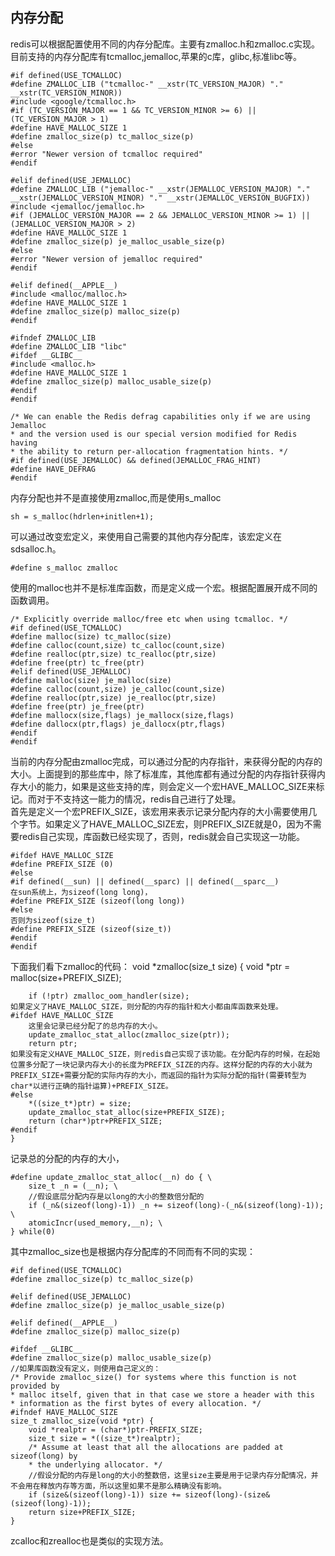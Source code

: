 ## 内存分配
redis可以根据配置使用不同的内存分配库。主要有zmalloc.h和zmalloc.c实现。  
目前支持的内存分配库有tcmalloc,jemalloc,苹果的c库，glibc,标准libc等。

    #if defined(USE_TCMALLOC)
    #define ZMALLOC_LIB ("tcmalloc-" __xstr(TC_VERSION_MAJOR) "." __xstr(TC_VERSION_MINOR))
    #include <google/tcmalloc.h>
    #if (TC_VERSION_MAJOR == 1 && TC_VERSION_MINOR >= 6) || (TC_VERSION_MAJOR > 1)
    #define HAVE_MALLOC_SIZE 1
    #define zmalloc_size(p) tc_malloc_size(p)
    #else
    #error "Newer version of tcmalloc required"
    #endif

    #elif defined(USE_JEMALLOC)
    #define ZMALLOC_LIB ("jemalloc-" __xstr(JEMALLOC_VERSION_MAJOR) "." __xstr(JEMALLOC_VERSION_MINOR) "." __xstr(JEMALLOC_VERSION_BUGFIX))
    #include <jemalloc/jemalloc.h>
    #if (JEMALLOC_VERSION_MAJOR == 2 && JEMALLOC_VERSION_MINOR >= 1) || (JEMALLOC_VERSION_MAJOR > 2)
    #define HAVE_MALLOC_SIZE 1
    #define zmalloc_size(p) je_malloc_usable_size(p)
    #else
    #error "Newer version of jemalloc required"
    #endif

    #elif defined(__APPLE__)
    #include <malloc/malloc.h>
    #define HAVE_MALLOC_SIZE 1
    #define zmalloc_size(p) malloc_size(p)
    #endif

    #ifndef ZMALLOC_LIB
    #define ZMALLOC_LIB "libc"
    #ifdef __GLIBC__
    #include <malloc.h>
    #define HAVE_MALLOC_SIZE 1
    #define zmalloc_size(p) malloc_usable_size(p)
    #endif
    #endif

    /* We can enable the Redis defrag capabilities only if we are using Jemalloc
    * and the version used is our special version modified for Redis having
    * the ability to return per-allocation fragmentation hints. */
    #if defined(USE_JEMALLOC) && defined(JEMALLOC_FRAG_HINT)
    #define HAVE_DEFRAG
    #endif

内存分配也并不是直接使用zmalloc,而是使用s_malloc

    sh = s_malloc(hdrlen+initlen+1);
可以通过改变宏定义，来使用自己需要的其他内存分配库，该宏定义在sdsalloc.h。

    #define s_malloc zmalloc      
使用的malloc也并不是标准库函数，而是定义成一个宏。根据配置展开成不同的函数调用。

    /* Explicitly override malloc/free etc when using tcmalloc. */
    #if defined(USE_TCMALLOC)
    #define malloc(size) tc_malloc(size)
    #define calloc(count,size) tc_calloc(count,size)
    #define realloc(ptr,size) tc_realloc(ptr,size)
    #define free(ptr) tc_free(ptr)
    #elif defined(USE_JEMALLOC)
    #define malloc(size) je_malloc(size)
    #define calloc(count,size) je_calloc(count,size)
    #define realloc(ptr,size) je_realloc(ptr,size)
    #define free(ptr) je_free(ptr)
    #define mallocx(size,flags) je_mallocx(size,flags)
    #define dallocx(ptr,flags) je_dallocx(ptr,flags)
    #endif
    #endif

当前的内存分配由zmalloc完成，可以通过分配的内存指针，来获得分配的内存的大小。上面提到的那些库中，除了标准库，其他库都有通过分配的内存指针获得内存大小的能力，如果是这些支持的库，则会定义一个宏HAVE_MALLOC_SIZE来标记。而对于不支持这一能力的情况，redis自己进行了处理。  
首先是定义一个宏PREFIX_SIZE，该宏用来表示记录分配内存的大小需要使用几个字节。如果定义了HAVE_MALLOC_SIZE宏，则PREFIX_SIZE就是0，因为不需要redis自己实现，库函数已经实现了，否则，redis就会自己实现这一功能。

    #ifdef HAVE_MALLOC_SIZE
    #define PREFIX_SIZE (0)
    #else
    #if defined(__sun) || defined(__sparc) || defined(__sparc__)
    在sun系统上，为sizeof(long long)，
    #define PREFIX_SIZE (sizeof(long long))
    #else
    否则为sizeof(size_t)
    #define PREFIX_SIZE (sizeof(size_t))
    #endif
    #endif
下面我们看下zmalloc的代码：
    void *zmalloc(size_t size) {
        void *ptr = malloc(size+PREFIX_SIZE);

        if (!ptr) zmalloc_oom_handler(size);
    如果定义了HAVE_MALLOC_SIZE，则分配的内存的指针和大小都由库函数来处理。
    #ifdef HAVE_MALLOC_SIZE
        这里会记录已经分配了的总内存的大小。
        update_zmalloc_stat_alloc(zmalloc_size(ptr));
        return ptr;
    如果没有定义HAVE_MALLOC_SIZE，则redis自己实现了该功能。在分配内存的时候，在起始位置多分配了一块记录内存大小的长度为PREFIX_SIZE的内存。这样分配的内存的大小就为PREFIX_SIZE+需要分配的实际内存的大小，而返回的指针为实际分配的指针(需要转型为char*以进行正确的指针运算)+PREFIX_SIZE。
    #else
        *((size_t*)ptr) = size;
        update_zmalloc_stat_alloc(size+PREFIX_SIZE);
        return (char*)ptr+PREFIX_SIZE;
    #endif
    }
记录总的分配的内存的大小，

    #define update_zmalloc_stat_alloc(__n) do { \
        size_t _n = (__n); \
        //假设底层分配内存是以long的大小的整数倍分配的
        if (_n&(sizeof(long)-1)) _n += sizeof(long)-(_n&(sizeof(long)-1)); \
        atomicIncr(used_memory,__n); \
    } while(0)        
其中zmalloc_size也是根据内存分配库的不同而有不同的实现：

    #if defined(USE_TCMALLOC)
    #define zmalloc_size(p) tc_malloc_size(p)

    #elif defined(USE_JEMALLOC)
    #define zmalloc_size(p) je_malloc_usable_size(p)

    #elif defined(__APPLE__)
    #define zmalloc_size(p) malloc_size(p)

    #ifdef __GLIBC__
    #define zmalloc_size(p) malloc_usable_size(p)
    //如果库函数没有定义，则使用自己定义的：
    /* Provide zmalloc_size() for systems where this function is not provided by
    * malloc itself, given that in that case we store a header with this
    * information as the first bytes of every allocation. */
    #ifndef HAVE_MALLOC_SIZE
    size_t zmalloc_size(void *ptr) {
        void *realptr = (char*)ptr-PREFIX_SIZE;
        size_t size = *((size_t*)realptr);
        /* Assume at least that all the allocations are padded at sizeof(long) by
        * the underlying allocator. */
        //假设分配的内存是long的大小的整数倍，这里size主要是用于记录内存分配情况，并不会用在释放内存等方面，所以这里如果不是那么精确没有影响。       
        if (size&(sizeof(long)-1)) size += sizeof(long)-(size&(sizeof(long)-1));
        return size+PREFIX_SIZE;
    }   
zcalloc和zrealloc也是类似的实现方法。